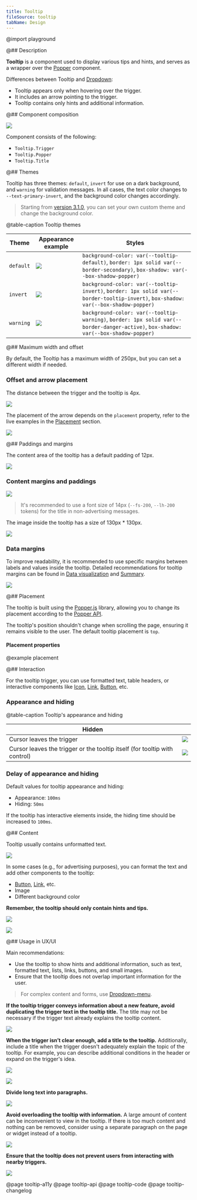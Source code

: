 ```yaml
---
title: Tooltip
fileSource: tooltip
tabName: Design
---
```


@import playground

@## Description

**Tooltip** is a component used to display various tips and hints, and serves as a wrapper over the [Popper](/utils/popper/) component.

Differences between Tooltip and [Dropdown](/components/dropdown/):

- Tooltip appears only when hovering over the trigger.
- It includes an arrow pointing to the trigger.
- Tooltip contains only hints and additional information.

@## Component composition

![](static/tooltip-composition.png)

Component consists of the following:

- `Tooltip.Trigger`
- `Tooltip.Popper`
- `Tooltip.Title`

@## Themes

Tooltip has three themes: `default`, `invert` for use on a dark background, and `warning` for validation messages. In all cases, the text color changes to `--text-primary-invert`, and the background color changes accordingly.

> Starting from [version 3.1.0](/components/tooltip/tooltip-changelog/), you can set your own custom theme and change the background color.

@table-caption Tooltip themes

| Theme   | Appearance example              | Styles      |
| ------- | ------------------------------- | ----------- |
| `default` | ![](static/default-theme.png) | `background-color: var(--tooltip-default)`, `border: 1px solid var(--border-secondary)`, `box-shadow: var(--box-shadow-popper)`     |
| `invert`  | ![](static/invert-theme.png)   | `background-color: var(--tooltip-invert)`, `border: 1px solid var(--border-tooltip-invert)`, `box-shadow: var(--box-shadow-popper)` |
| `warning` | ![](static/alert-theme.png)     | `background-color: var(--tooltip-warning)`, `border: 1px solid var(--border-danger-active)`, `box-shadow: var(--box-shadow-popper)` |

@## Maximum width and offset

By default, the Tooltip has a maximum width of 250px, but you can set a different width if needed.

### Offset and arrow placement

The distance between the trigger and the tooltip is 4px.

![](static/tooltip-offset.png)

The placement of the arrow depends on the `placement` property, refer to the live examples in the [Placement](/components/tooltip/#placement) section.

![](static/tooltip-arrow-paddings.png)

@## Paddings and margins

The content area of the tooltip has a default padding of 12px.

![](static/tooltip-content-paddings.png)

### Content margins and paddings

![](static/tooltip-button.png)

> It's recommended to use a font size of 14px (`--fs-200`, `--lh-200` tokens) for the title in non-advertising messages.

The image inside the tooltip has a size of 130px * 130px.

![](static/tooltip-pic-paddings.png)

### Data margins

To improve readability, it is recommended to use specific margins between labels and values inside the tooltip. Detailed recommendations for tooltip margins can be found in [Data visualization](/data-display/d3-chart/#tooltip) and [Summary](/patterns/summary/#difference_value).

![](static/tooltip-margins.png)

@## Placement

The tooltip is built using the [Popper.js](https://popper.js.org/) library, allowing you to change its placement according to the [Popper API](/utils/popper/popper-api/).

The tooltip's position shouldn't change when scrolling the page, ensuring it remains visible to the user. The default tooltip placement is `top`.

#### Placement properties

@example placement

@## Interaction

For the tooltip trigger, you can use formatted text, table headers, or interactive components like [Icon](/style/icon/), [Link](/components/link/), [Button](/components/button/), etc.

### Appearance and hiding

@table-caption Tooltip's appearance and hiding

| Hidden    |                                |
| --------- | ------------------------------ |
| Cursor leaves the trigger                                                  | ![](static/hover-1.png) |
| Cursor leaves the trigger or the tooltip itself (for tooltip with control) | ![](static/hover-2.png) |

### Delay of appearance and hiding

Default values for tooltip appearance and hiding:

- Appearance: `100ms`
- Hiding: `50ms`

If the tooltip has interactive elements inside, the hiding time should be increased to `100ms`.

@## Content

Tooltip usually contains unformatted text.

![](static/tooltip-basic.png)

In some cases (e.g., for advertising purposes), you can format the text and add other components to the tooltip:

- [Button](/components/button/), [Link](/components/link/), etc.
- Image
- Different background color

**Remember, the tooltip should only contain hints and tips.**

![](static/tooltip-advanced.png)

![](static/tooltip-advanced-2.png)

@## Usage in UX/UI

Main recommendations:

- Use the tooltip to show hints and additional information, such as text, formatted text, lists, links, buttons, and small images.
- Ensure that the tooltip does not overlap important information for the user.

> For complex content and forms, use [Dropdown-menu](/components/dropdown-menu/).

**If the tooltip trigger conveys information about a new feature, avoid duplicating the trigger text in the tooltip title.** The title may not be necessary if the trigger text already explains the tooltip content.

![](static/tooltip-trigger-yes-no.png)

**When the trigger isn’t clear enough, add a title to the tooltip.** Additionally, include a title when the trigger doesn't adequately explain the topic of the tooltip. For example, you can describe additional conditions in the header or expand on the trigger's idea.

![](static/tooltip-trigger2-yes-no.png)

![](static/tooltip-trigger2-2-yes-no.png)

**Divide long text into paragraphs.**

![](static/tooltip-text-yes-no.png)

**Avoid overloading the tooltip with information.** A large amount of content can be inconvenient to view in the tooltip. If there is too much content and nothing can be removed, consider using a separate paragraph on the page or widget instead of a tooltip.

![](static/tooltip-content-yes-no.png)

**Ensure that the tooltip does not prevent users from interacting with nearby triggers.**

![](static/tooltip-hover-yes-no.png)

@page tooltip-a11y
@page tooltip-api
@page tooltip-code
@page tooltip-changelog
